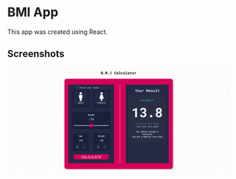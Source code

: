 # BMI App
This app was created using React.

## Screenshots
![](/BMI_WEB_RESULT.png?raw=true "Desktop View")